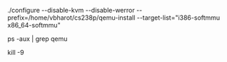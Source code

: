./configure --disable-kvm --disable-werror --prefix=/home/vbharot/cs238p/qemu-install --target-list="i386-softmmu x86_64-softmmu"


ps -aux | grep qemu

kill -9 
